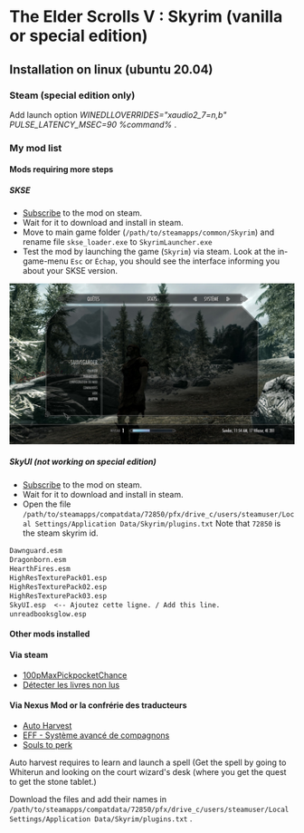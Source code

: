 # The Elder Scrolls V : Skyrim (vanilla or special edition)

## Installation on linux (ubuntu 20.04)

### Steam (special edition only)

Add launch option *WINEDLLOVERRIDES="xaudio2_7=n,b" PULSE_LATENCY_MSEC=90 %command%* .

### My mod list

#### Mods requiring more steps

##### SKSE

- [Subscribe](https://store.steampowered.com/app/365720/Skyrim_Script_Extender_SKSE/) to the mod on steam.
- Wait for it to download and install in steam.
- Move to main game folder (`/path/to/steamapps/common/Skyrim`) and rename file `skse_loader.exe` to
`SkyrimLauncher.exe`
- Test the mod by launching the game (`Skyrim`) via steam. Look at the in-game-menu `Esc` or `Échap`, you should see the
interface informing you about your SKSE version.

![Vérification installation SKSE](images/skyrim_1_check_skse.jpg "Vérification installation SKSE")

##### SkyUI (not working on special edition)

- [Subscribe](https://steamcommunity.com/sharedfiles/filedetails/?id=8122) to the mod on steam.
- Wait for it to download and install in steam.
- Open the file `/path/to/steamapps/compatdata/72850/pfx/drive_c/users/steamuser/Local Settings/Application Data/Skyrim/plugins.txt`
Note that `72850` is the steam skyrim id.

```text
Dawnguard.esm
Dragonborn.esm
HearthFires.esm
HighResTexturePack01.esp
HighResTexturePack02.esp
HighResTexturePack03.esp
SkyUI.esp  <-- Ajoutez cette ligne. / Add this line.
unreadbooksglow.esp

```

#### Other mods installed

#### Via steam

- [100pMaxPickpocketChance](https://steamcommunity.com/sharedfiles/filedetails/?id=208193987)
- [Détecter les livres non lus](https://steamcommunity.com/sharedfiles/filedetails/?id=9846)


#### Via Nexus Mod or la confrérie des traducteurs

- [Auto Harvest](https://www.nexusmods.com/skyrim/mods/10067?tab=files)
- [EFF - Système avancé de compagnons](https://www.confrerie-des-traducteurs.fr/skyrim/mods/278/personnages/compagnons/eff___systeme_avance_de_compagnons)
- [Souls to perk](https://www.nexusmods.com/skyrim/mods/18395?tab=files)

Auto harvest requires to learn and launch a spell (Get the spell by going to Whiterun and looking on the court wizard's
desk (where you get the quest to get the stone tablet.)

Download the files and add their names in `/path/to/steamapps/compatdata/72850/pfx/drive_c/users/steamuser/Local Settings/Application Data/Skyrim/plugins.txt` .
 

